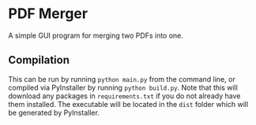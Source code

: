 # PDF Merger
A simple GUI program for merging two PDFs into one.


## Compilation
This can be run by running ````python main.py```` from the command line, or compiled via PyInstaller by running ````python build.py````. Note that this will download any packages in ````requirements.txt```` if you do not already have them installed. The executable will be located in the ````dist```` folder which will be generated by PyInstaller.
